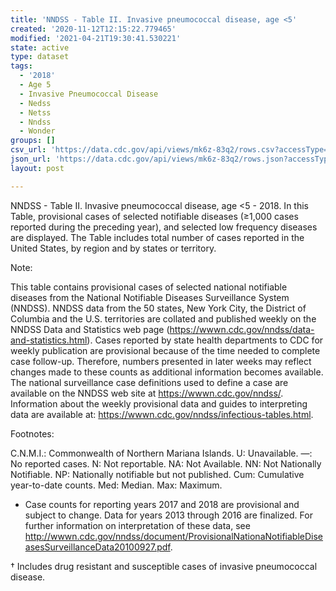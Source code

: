 ```yaml
---
title: 'NNDSS - Table II. Invasive pneumococcal disease, age <5'
created: '2020-11-12T12:15:22.779465'
modified: '2021-04-21T19:30:41.530221'
state: active
type: dataset
tags:
  - '2018'
  - Age 5
  - Invasive Pneumococcal Disease
  - Nedss
  - Netss
  - Nndss
  - Wonder
groups: []
csv_url: 'https://data.cdc.gov/api/views/mk6z-83q2/rows.csv?accessType=DOWNLOAD'
json_url: 'https://data.cdc.gov/api/views/mk6z-83q2/rows.json?accessType=DOWNLOAD'
layout: post

---
```

NNDSS - Table II. Invasive pneumococcal disease, age <5 - 2018. In this Table, provisional cases of selected notifiable diseases (≥1,000 cases reported during the preceding year), and selected low frequency diseases are displayed. The Table includes total number of cases reported in the United States, by region and by states or territory.

Note:

This table contains provisional cases of selected national notifiable diseases from the National Notifiable Diseases Surveillance System (NNDSS). NNDSS data from the 50 states, New York City, the District of Columbia and the U.S. territories are collated and published weekly on the NNDSS Data and Statistics web page (https://wwwn.cdc.gov/nndss/data-and-statistics.html). Cases reported by state health departments to CDC for weekly publication are provisional because of the time needed to complete case follow-up.  Therefore, numbers presented in later weeks may reflect changes made to these counts as additional information becomes available. The national surveillance case definitions used to define a case are available on the NNDSS web site at https://wwwn.cdc.gov/nndss/. Information about the weekly provisional data and guides to interpreting data are available at: https://wwwn.cdc.gov/nndss/infectious-tables.html. 

Footnotes:

C.N.M.I.: Commonwealth of Northern Mariana Islands. 
U: Unavailable. —: No reported cases. N: Not reportable. NA:  Not Available.  NN: Not Nationally Notifiable. NP: Nationally notifiable but not published. Cum: Cumulative year-to-date counts. Med: Median. Max: Maximum. 

* Case counts for reporting years 2017 and 2018 are provisional and subject to change. Data for years 2013 through 2016 are finalized. For further information on interpretation of these data, see http://wwwn.cdc.gov/nndss/document/ProvisionalNationaNotifiableDiseasesSurveillanceData20100927.pdf.  

† Includes drug resistant and susceptible cases of invasive pneumococcal disease.
